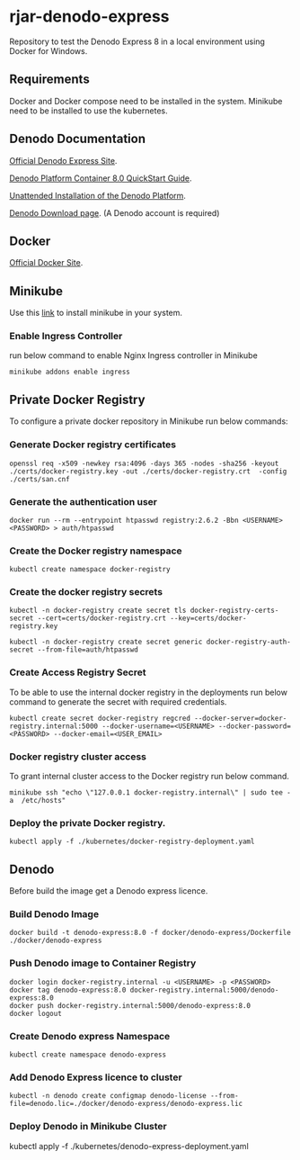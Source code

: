 # rjar-denodo-express

Repository to test the Denodo Express 8 in a local environment using Docker for Windows.

## Requirements

Docker and Docker compose need to be installed in the system.
Minikube need to be installed to use the kubernetes.

## Denodo Documentation

[Official Denodo Express Site](https://www.denodo.com/es/plataforma-denodo/denodo-express#).

[Denodo Platform Container 8.0 QuickStart Guide](https://community.denodo.com/docs/html/document/8.0/en/Denodo%20Platform%20Container%208.0%20QuickStart%20Guide).

[Unattended Installation of the Denodo Platform](https://community.denodo.com/docs/html/browse/8.0/en/platform/installation/unattended_installation_of_the_denodo_platform/unattended_installation_of_the_denodo_platform).

[Denodo Download page](https://community.denodo.com/express/download/). (A Denodo account is required)

## Docker

[Official Docker Site](https://docs.docker.com/engine/installation/).

## Minikube

Use this [link](https://minikube.sigs.k8s.io/docs/start/) to install minikube in your system.

### Enable Ingress Controller

run below command to enable Nginx Ingress controller in Minikube

```pwsh
minikube addons enable ingress
```

## Private Docker Registry

To configure a private docker repository in Minikube run below commands:

### Generate Docker registry certificates

```pwsh
openssl req -x509 -newkey rsa:4096 -days 365 -nodes -sha256 -keyout ./certs/docker-registry.key -out ./certs/docker-registry.crt  -config ./certs/san.cnf
```

### Generate the authentication user

```pwsh
docker run --rm --entrypoint htpasswd registry:2.6.2 -Bbn <USERNAME> <PASSWORD> > auth/htpasswd
```

### Create the Docker registry namespace

```pwsh
kubectl create namespace docker-registry
```

### Create the docker registry secrets

```pwsh
kubectl -n docker-registry create secret tls docker-registry-certs-secret --cert=certs/docker-registry.crt --key=certs/docker-registry.key
```

```pwsh
kubectl -n docker-registry create secret generic docker-registry-auth-secret --from-file=auth/htpasswd
```

### Create Access Registry Secret

To be able to use the internal docker registry in the deployments run below command to generate the secret with required credentials.

```pwsh
kubectl create secret docker-registry regcred --docker-server=docker-registry.internal:5000 --docker-username=<USERNAME> --docker-password=<PASSWORD> --docker-email=<USER_EMAIL>
```

### Docker registry cluster access

To grant internal cluster access to the Docker registry run below command.

```pwsh
minikube ssh "echo \"127.0.0.1 docker-registry.internal\" | sudo tee -a  /etc/hosts"
```

### Deploy the private Docker registry.

```pwsh
kubectl apply -f ./kubernetes/docker-registry-deployment.yaml
```

## Denodo

Before build the image get a Denodo express licence.

### Build Denodo Image

```pwsh
docker build -t denodo-express:8.0 -f docker/denodo-express/Dockerfile ./docker/denodo-express
```

### Push Denodo image to Container Registry

```pwsh
docker login docker-registry.internal -u <USERNAME> -p <PASSWORD>
docker tag denodo-express:8.0 docker-registry.internal:5000/denodo-express:8.0
docker push docker-registry.internal:5000/denodo-express:8.0
docker logout
```

### Create Denodo express Namespace

```pwsh
kubectl create namespace denodo-express
```

### Add Denodo Express licence to cluster

```pwsh
kubectl -n denodo create configmap denodo-license --from-file=denodo.lic=./docker/denodo-express/denodo-express.lic
```

### Deploy Denodo in Minikube Cluster

kubectl apply -f ./kubernetes/denodo-express-deployment.yaml
